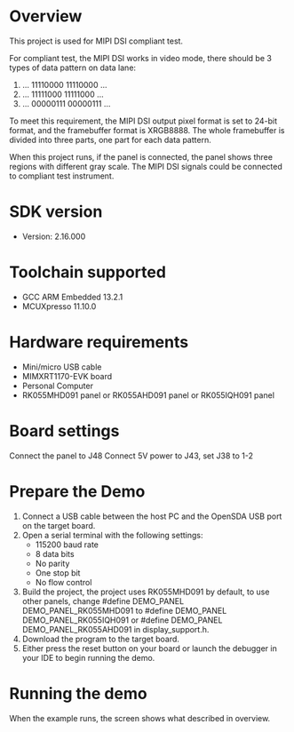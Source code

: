 Overview
========
This project is used for MIPI DSI compliant test.

For compliant test, the MIPI DSI works in video mode, there should be 3 types
of data pattern on data lane:

1. ... 11110000 11110000 ...
2. ... 11111000 11111000 ...
3. ... 00000111 00000111 ...

To meet this requirement, the MIPI DSI output pixel format is set to 24-bit format,
and the framebuffer format is XRGB8888. The whole framebuffer is divided into
three parts, one part for each data pattern.

When this project runs, if the panel is connected, the panel shows three regions
with different gray scale. The MIPI DSI signals could be connected to
compliant test instrument.

SDK version
===========
- Version: 2.16.000

Toolchain supported
===================
- GCC ARM Embedded  13.2.1
- MCUXpresso  11.10.0

Hardware requirements
=====================
- Mini/micro USB cable
- MIMXRT1170-EVK board
- Personal Computer
- RK055MHD091 panel or RK055AHD091 panel or RK055IQH091 panel

Board settings
==============
Connect the panel to J48
Connect 5V power to J43, set J38 to 1-2

Prepare the Demo
================
1.  Connect a USB cable between the host PC and the OpenSDA USB port on the target board.
2.  Open a serial terminal with the following settings:
    - 115200 baud rate
    - 8 data bits
    - No parity
    - One stop bit
    - No flow control
3.  Build the project, the project uses RK055MHD091 by default, to use other panels,
    change
    #define DEMO_PANEL DEMO_PANEL_RK055MHD091
    to
    #define DEMO_PANEL DEMO_PANEL_RK055IQH091
    or
    #define DEMO_PANEL DEMO_PANEL_RK055AHD091
    in display_support.h.
3.  Download the program to the target board.
4.  Either press the reset button on your board or launch the debugger in your IDE to begin running the demo.

Running the demo
================
When the example runs, the screen shows what described in overview.
